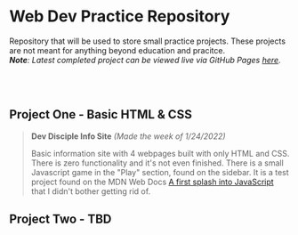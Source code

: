 # Web Dev Practice Repository

Repository that will be used to store small practice projects. These projects are not meant for anything beyond education and pracitce. <br>
***Note**: Latest completed project can be viewed live via GitHub Pages [here](https://javierg52.github.io/web-dev-practice/).*

<br><br>

## Project One - Basic HTML & CSS
> **Dev Disciple Info Site**  *(Made the week of 1/24/2022)*
>
> Basic information site with 4 webpages built with only HTML and CSS. There is zero functionality and it's not even finished. There is a small Javascript game in the "Play" section, found on the sidebar. It is a test project found on the MDN Web Docs [A first splash into JavaScript](https://developer.mozilla.org/en-US/docs/Learn/JavaScript/First_steps/A_first_splash) that I didn't bother getting rid of.

## Project Two - TBD